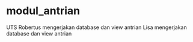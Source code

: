 # modul_antrian
UTS Robertus mengerjakan database dan view antrian Lisa  mengerjakan database dan view antrian
